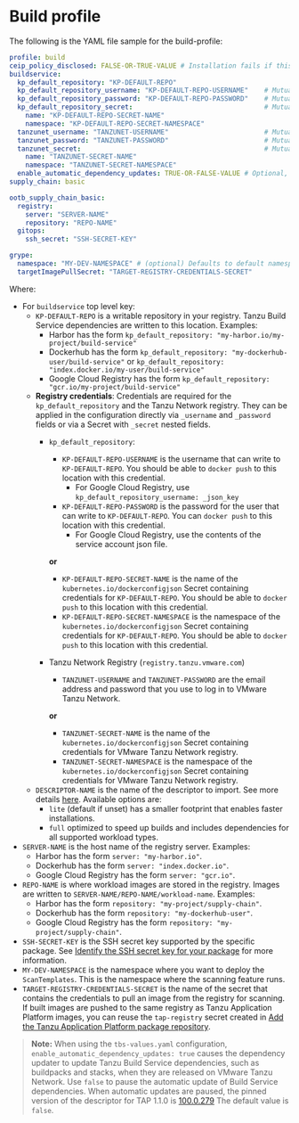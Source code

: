 # Build profile

The following is the YAML file sample for the build-profile:

```yaml
profile: build
ceip_policy_disclosed: FALSE-OR-TRUE-VALUE # Installation fails if this is not set to true. Not a string.
buildservice:
  kp_default_repository: "KP-DEFAULT-REPO"
  kp_default_repository_username: "KP-DEFAULT-REPO-USERNAME"    # Mutually exclusive with kp_default_repository_secret
  kp_default_repository_password: "KP-DEFAULT-REPO-PASSWORD"    # Mutually exclusive with kp_default_repository_secret
  kp_default_repository_secret:                                 # Mutually exclusive with kp_default_repository_username/kp_default_repository_password
    name: "KP-DEFAULT-REPO-SECRET-NAME"
    namespace: "KP-DEFAULT-REPO-SECRET-NAMESPACE"
  tanzunet_username: "TANZUNET-USERNAME"                        # Mutually exclusive with tanzunet_secret
  tanzunet_password: "TANZUNET-PASSWORD"                        # Mutually exclusive with tanzunet_secret
  tanzunet_secret:                                              # Mutually exclusive with tanzunet_username/tanzunet_password
    name: "TANZUNET-SECRET-NAME"
    namespace: "TANZUNET-SECRET-NAMESPACE"
  enable_automatic_dependency_updates: TRUE-OR-FALSE-VALUE # Optional, set as true or false. Not a string.
supply_chain: basic

ootb_supply_chain_basic:
  registry:
    server: "SERVER-NAME"
    repository: "REPO-NAME"
  gitops:
    ssh_secret: "SSH-SECRET-KEY"

grype:
  namespace: "MY-DEV-NAMESPACE" # (optional) Defaults to default namespace.
  targetImagePullSecret: "TARGET-REGISTRY-CREDENTIALS-SECRET"
```

Where:

- For `buildservice` top level key:
  - `KP-DEFAULT-REPO` is a writable repository in your registry. Tanzu Build Service dependencies are written to this location. Examples:
    * Harbor has the form `kp_default_repository: "my-harbor.io/my-project/build-service"`
    * Dockerhub has the form `kp_default_repository: "my-dockerhub-user/build-service"` or `kp_default_repository: "index.docker.io/my-user/build-service"`
    * Google Cloud Registry has the form `kp_default_repository: "gcr.io/my-project/build-service"`
  - **Registry credentials**: Credentials are required for the `kp_default_repository` and the Tanzu Network registry. They can be applied in the configuration directly via `_username` and `_password` fields or via a Secret with `_secret` nested fields.
    - `kp_default_repository`:
      - `KP-DEFAULT-REPO-USERNAME` is the username that can write to `KP-DEFAULT-REPO`. You should be able to `docker push` to this location with this credential.
        * For Google Cloud Registry, use `kp_default_repository_username: _json_key`
      - `KP-DEFAULT-REPO-PASSWORD` is the password for the user that can write to `KP-DEFAULT-REPO`. You can `docker push` to this location with this credential.
        * For Google Cloud Registry, use the contents of the service account json file.

      **or**

      - `KP-DEFAULT-REPO-SECRET-NAME` is the name of the `kubernetes.io/dockerconfigjson` Secret containing credentials for `KP-DEFAULT-REPO`. You should be able to `docker push` to this location with this credential.
      - `KP-DEFAULT-REPO-SECRET-NAMESPACE` is the namespace of the `kubernetes.io/dockerconfigjson` Secret containing credentials for `KP-DEFAULT-REPO`. You should be able to `docker push` to this location with this credential.
    - Tanzu Network Registry (`registry.tanzu.vmware.com`)
      - `TANZUNET-USERNAME` and `TANZUNET-PASSWORD` are the email address and password that you use to log in to VMware Tanzu Network.

      **or**

      - `TANZUNET-SECRET-NAME` is the name of the `kubernetes.io/dockerconfigjson` Secret containing credentials for VMware Tanzu Network registry.
      - `TANZUNET-SECRET-NAMESPACE` is the namespace of the `kubernetes.io/dockerconfigjson` Secret containing credentials for VMware Tanzu Network registry.
  - `DESCRIPTOR-NAME` is the name of the descriptor to import. See more details [here](tanzu-build-service/tbs-about.html#dependencies-descriptors). Available options are:
    * `lite` (default if unset) has a smaller footprint that enables faster installations.
    * `full` optimized to speed up builds and includes dependencies for all supported workload types.
- `SERVER-NAME` is the host name of the registry server. Examples:
    * Harbor has the form `server: "my-harbor.io"`.
    * Dockerhub has the form `server: "index.docker.io"`.
    * Google Cloud Registry has the form `server: "gcr.io"`.
- `REPO-NAME` is where workload images are stored in the registry.
Images are written to `SERVER-NAME/REPO-NAME/workload-name`. Examples:
    * Harbor has the form `repository: "my-project/supply-chain"`.
    * Dockerhub has the form `repository: "my-dockerhub-user"`.
    * Google Cloud Registry has the form `repository: "my-project/supply-chain"`.
- `SSH-SECRET-KEY` is the SSH secret key supported by the specific package.
See [Identify the SSH secret key for your package](#ssh-secret-key) for more information.
- `MY-DEV-NAMESPACE` is the namespace where you want to deploy the `ScanTemplates`.
This is the namespace where the scanning feature runs.
- `TARGET-REGISTRY-CREDENTIALS-SECRET` is the name of the secret that contains the
credentials to pull an image from the registry for scanning.
If built images are pushed to the same registry as Tanzu Application Platform images,
you can reuse the `tap-registry` secret created in
[Add the Tanzu Application Platform package repository](#add-tap-package-repo).

>**Note:** When using the `tbs-values.yaml` configuration,
>`enable_automatic_dependency_updates: true` causes the dependency updater to update
>Tanzu Build Service dependencies, such as buildpacks and stacks, when they are released on
>VMware Tanzu Network. Use `false` to pause the automatic update of Build Service dependencies.
>When automatic updates are paused, the pinned version of the descriptor for TAP 1.1.0 is [100.0.279](https://network.pivotal.io/products/tbs-dependencies#/releases/1066670)
>The default value is `false`.

